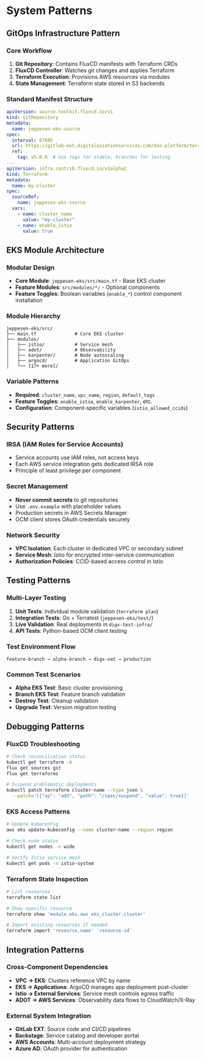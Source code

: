 # System Patterns

## GitOps Infrastructure Pattern

### Core Workflow
1. **Git Repository**: Contains FluxCD manifests with Terraform CRDs
2. **FluxCD Controller**: Watches git changes and applies Terraform
3. **Terraform Execution**: Provisions AWS resources via modules
4. **State Management**: Terraform state stored in S3 backends

### Standard Manifest Structure
```yaml
apiVersion: source.toolkit.fluxcd.io/v1
kind: GitRepository
metadata:
  name: jeppesen-eks-source
spec:
  interval: 8760h
  url: https://gitlab-ext.digitalaviationservices.com/das-platform/terraform-modules/aws/jeppesen-eks.git
  ref:
    tag: v5.0.0  # Use tags for stable, branches for testing
---
apiVersion: infra.contrib.fluxcd.io/v1alpha2
kind: Terraform
metadata:
  name: my-cluster
spec:
  sourceRef:
    name: jeppesen-eks-source
  vars:
    - name: cluster_name
      value: "my-cluster"
    - name: enable_istio
      value: true
```

## EKS Module Architecture

### Modular Design
- **Core Module**: `jeppesen-eks/src/main.tf` - Base EKS cluster
- **Feature Modules**: `src/modules/*/` - Optional components
- **Feature Toggles**: Boolean variables (`enable_*`) control component installation

### Module Hierarchy
```
jeppesen-eks/src/
├── main.tf              # Core EKS cluster
├── modules/
│   ├── istio/           # Service mesh
│   ├── adot/            # Observability
│   ├── karpenter/       # Node autoscaling
│   ├── argocd/          # Application GitOps
│   └── [17+ more]/
```

### Variable Patterns
- **Required**: `cluster_name`, `vpc_name`, `region`, `default_tags`
- **Feature Toggles**: `enable_istio`, `enable_karpenter`, etc.
- **Configuration**: Component-specific variables (`istio_allowed_ccids`)

## Security Patterns

### IRSA (IAM Roles for Service Accounts)
- Service accounts use IAM roles, not access keys
- Each AWS service integration gets dedicated IRSA role
- Principle of least privilege per component

### Secret Management
- **Never commit secrets** to git repositories
- Use `.env.example` with placeholder values
- Production secrets in AWS Secrets Manager
- OCM client stores OAuth credentials securely

### Network Security
- **VPC Isolation**: Each cluster in dedicated VPC or secondary subnet
- **Service Mesh**: Istio for encrypted inter-service communication
- **Authorization Policies**: CCID-based access control in Istio

## Testing Patterns

### Multi-Layer Testing
1. **Unit Tests**: Individual module validation (`terraform plan`)
2. **Integration Tests**: Go + Terratest (`jeppesen-eks/test/`)
3. **Live Validation**: Real deployments in `digx-test-infra/`
4. **API Tests**: Python-based OCM client testing

### Test Environment Flow
```
feature-branch → alpha-branch → digx-uat → production
```

### Common Test Scenarios
- **Alpha EKS Test**: Basic cluster provisioning
- **Branch EKS Test**: Feature branch validation  
- **Destroy Test**: Cleanup validation
- **Upgrade Test**: Version migration testing

## Debugging Patterns

### FluxCD Troubleshooting
```bash
# Check reconciliation status
kubectl get terraform -A
flux get sources git
flux get terraforms

# Suspend problematic deployments
kubectl patch terraform cluster-name --type json \
  --patch='[{"op": "add", "path": "/spec/suspend", "value": true}]'
```

### EKS Access Patterns
```bash
# Update kubeconfig
aws eks update-kubeconfig --name cluster-name --region region

# Check node status
kubectl get nodes -o wide

# Verify Istio service mesh
kubectl get pods -n istio-system
```

### Terraform State Inspection
```bash
# List resources
terraform state list

# Show specific resource
terraform show 'module.eks.aws_eks_cluster.cluster'

# Import existing resources if needed
terraform import 'resource.name' 'resource-id'
```

## Integration Patterns

### Cross-Component Dependencies
- **VPC → EKS**: Clusters reference VPC by name
- **EKS → Applications**: ArgoCD manages app deployment post-cluster
- **Istio → External Services**: Service mesh controls egress traffic
- **ADOT → AWS Services**: Observability data flows to CloudWatch/X-Ray

### External System Integration
- **GitLab EXT**: Source code and CI/CD pipelines
- **Backstage**: Service catalog and developer portal
- **AWS Accounts**: Multi-account deployment strategy
- **Azure AD**: OAuth provider for authentication